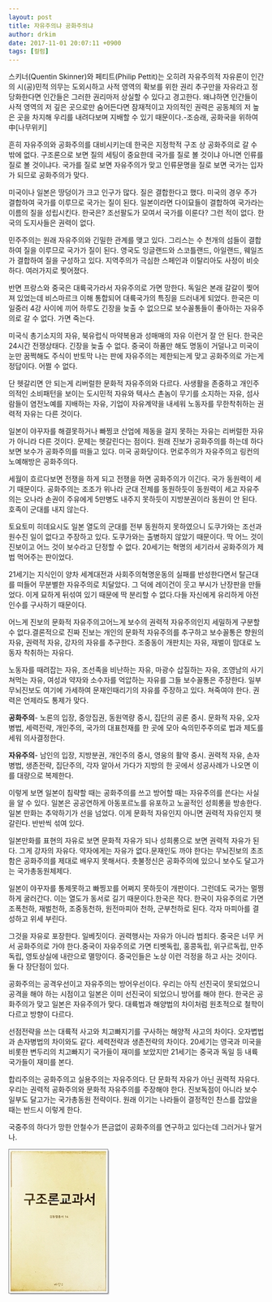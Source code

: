 ```yaml
---
layout: post
title: 자유주의냐 공화주의냐
author: drkim
date: 2017-11-01 20:07:11 +0900
tags: [컬럼]
---
```

  


스키너(Quentin Skinner)와 페티트(Philip Pettit)는 오히려 자유주의적 자유론이 인간의 시(공)민적 의무는 도외시하고 사적 영역의 확보를 위한 권리 추구만을 자유라고 정당화한다면 인간들은 그러한 권리마저 상실할 수 있다고 경고한다. 왜냐하면 인간들이 사적 영역의 저 깊은 곳으로만 숨어든다면 잠재적이고 자의적인 권력은 공동체의 저 높은 곳을 차지해 우리를 내려다보며 지배할 수 있기 때문이다.-조승래, 공화국을 위하여 中[나무위키]

  


흔히 자유주의와 공화주의를 대비시키는데 한국은 지정학적 구조 상 공화주의로 갈 수 밖에 없다. 구조론으로 보면 질의 세팅이 중요한데 국가를 질로 볼 것이냐 아니면 인류를 질로 볼 것이냐다. 국가를 질로 보면 자유주의가 맞고 인류문명을 질로 보면 국가는 입자가 되므로 공화주의가 맞다.

  


미국이나 일본은 땅덩이가 크고 인구가 많다. 질은 결합한다고 했다. 미국의 경우 주가 결합하여 국가를 이루므로 국가는 질이 된다. 일본이라면 다이묘들이 결합하여 국가라는 이름의 질을 성립시킨다. 한국은? 조선팔도가 모여서 국가를 이룬다? 그런 적이 없다. 한국의 도지사들은 권력이 없다. 

  


민주주의는 원래 자유주의와 긴밀한 관계를 맺고 있다. 그리스는 수 천개의 섬들이 결합하여 질을 이루므로 국가가 질이 된다. 영국도 잉글랜드와 스코틀랜드, 아일랜드, 웨일즈가 결합하여 질을 구성하고 있다. 지역주의가 극심한 스페인과 이탈리아도 사정이 비슷하다. 여러가지로 찢어졌다.

  


반면 프랑스와 중국은 대륙국가라서 자유주의로 가면 망한다. 독일은 본래 갈갈이 찢어져 있었는데 비스마르크 이해 통합되어 대륙국가의 특징을 드러내게 되었다. 한국은 미일중러 4강 사이에 끼어 하루도 긴장을 늦출 수 없으므로 보수꼴통들이 좋아하는 자유주의로 갈 수 없다. 가면 죽는다.

  


미국식 총기소지의 자유, 북유럽식 마약복용과 성매매의 자유 이런거 잘 안 된다. 한국은 24시간 전쟁상태다. 긴장을 늦출 수 없다. 중국이 하품만 해도 명동이 거덜나고 미국이 눈만 꿈쩍해도 주식이 반토막 나는 판에 자유주의는 제한되는게 맞고 공화주의로 가는게 정답이다. 어쩔 수 없다.

  


단 헷갈리면 안 되는게 리버럴한 문화적 자유주의와 다르다. 사생활을 존중하고 개인주의적인 소비패턴을 보이는 도시민적 자유와 텍사스 촌놈이 무기를 소지하는 자유, 섬사람들이 염전노예를 지배하는 자유, 기업이 자유계약을 내세워 노동자를 무한착취하는 권력적 자유는 다른 것이다.

  


일본이 야꾸자를 해결못하거나 빠찡코 산업에 제동을 걸지 못하는 자유는 리버럴한 자유가 아니라 다른 것이다. 문제는 헷갈린다는 점이다. 원래 진보가 공화주의를 하는데 하다보면 보수가 공화주의를 떠들고 있다. 미국 공화당이다. 먼로주의가 자유주의고 링컨의 노예해방은 공화주의다.

  


세월이 흐르다보면 전쟁을 하게 되고 전쟁을 하면 공화주의가 이긴다. 국가 동원력이 세기 때문이다. 공화주의는 조조가 위나라 군대 전체를 동원하듯이 동원력이 세고 자유주의는 오나라 손권이 주유에게 5만병도 내주지 못하듯이 지방분권이라 동원이 안 된다. 호족이 군대를 내지 않는다.

  


토요토미 히데요시도 일본 열도의 군대를 전부 동원하지 못하였으니 도쿠가와는 조선과 원수진 일이 없다고 주장하고 있다. 도쿠가와는 출병하지 않았기 때문이다. 딱 어느 것이 진보이고 어느 것이 보수라고 단정할 수 없다. 20세기는 혁명의 세기라서 공화주의가 제법 먹어주는 판이었다.

  


21세기는 지식인이 양차 세계대전과 사회주의혁명운동의 실패를 반성한다면서 탈근대를 떠들어 무분별한 자유주의로 치달았다. 그 덕에 레이건이 웃고 부시가 난장판을 만들었다. 이게 묘하게 뒤섞여 있기 때문에 딱 분리할 수 없다.다들 자신에게 유리하게 아전인수를 구사하기 때문이다.

  


어느게 진보의 문화적 자유주의고어느게 보수의 권력적 자유주의인지 세밀하게 구분할 수 없다.결론적으로 진짜 진보는 개인의 문화적 자유주의를 추구하고 보수꼴통은 향원의 자유, 권력적 자유, 강자의 자유를 추구한다. 조중동이 개판치는 자유, 재벌이 맘대로 노동자 착취하는 자유다.

  


노동자를 때려잡는 자유, 조선족을 비난하는 자유, 마광수 삽질하는 자유, 조영남의 사기쳐먹는 자유, 여성과 약자와 소수자를 억압하는 자유를 그들 보수꼴통은 주장한다. 일부 무뇌진보도 여기에 가세하여 문재인때리기의 자유를 주장하고 있다. 쳐죽여야 한다. 권력은 언제라도 통제가 맞다.

  


**공화주의**- 노론의 입장, 중앙집권, 동원역량 중시, 집단의 공론 중시. 문화적 자유, 오자병법, 세력전략, 개인주의, 국가의 대표천재를 한 곳에 모아 숙의민주주의로 법과 제도를 세워 의사결정한다.

  


**자유주의**- 남인의 입장, 지방분권, 개인주의 중시, 영웅의 활약 중시. 권력적 자유, 손자병법, 생존전략, 집단주의, 각자 알아서 가다가 지방의 한 곳에서 성공사례가 나오면 이를 대량으로 복제한다.

  


이렇게 보면 일본이 침략할 때는 공화주의를 쓰고 방어할 때는 자유주의를 쓴다는 사실을 알 수 있다. 일본은 공공연하게 아동포르노를 유포하고 노골적인 성희롱을 방송한다. 일본 만화는 추악하기가 선을 넘었다. 이게 문화적 자유인지 아니면 권력적 자유인지 헷갈린다. 반반씩 섞여 있다.

  


일본만화를 표현의 자유로 보면 문화적 자유가 되나 성희롱으로 보면 권력적 자유가 된다. 그게 강자의 자유다. 약자에게는 자유가 없다.문재인도 까야 한다는 무뇌진보의 초조함은 공화주의를 제대로 배우지 못해서다. 촛불정신은 공화주의에 있으니 보수도 달고가는 국가총동원체제다.

  


일본이 야꾸자를 통제못하고 빠찡꼬를 어쩌지 못하듯이 개판이다. 그런데도 국가는 멀쩡하게 굴러간다. 이는 열도가 동서로 길기 때문이다.한국은 작다. 한국이 자유주의로 가면 조폭천하, 재벌천하, 조중동천하, 원전마피아 천하, 군부천하로 된다. 각자 마피아를 결성하고 위세 부린다.

  


그것을 자유로 포장한다. 일베짓이다. 권력행사는 자유가 아니라 범죄다. 중국은 너무 커서 공화주의로 가야 한다.중국이 자유주의로 가면 티벳독립, 홍콩독립, 위구르독립, 만주독립, 영토상실에 내란으로 멸망이다. 중국인들은 노상 이런 걱정을 하고 사는 것이다. 둘 다 장단점이 있다.

  


공화주의는 공격우선이고 자유주의는 방어우선이다. 우리는 아직 선진국이 못되었으니 공격을 해야 하는 시점이고 일본은 이미 선진국이 되었으니 방어를 해야 한다. 한국은 공화주의가 맞고 일본은 자유주의가 맞다. 대륙법과 해양법의 차이처럼 원초적으로 철학이 다르고 방향이 다르다.

  


선점전략을 쓰는 대륙적 사고와 치고빠지기를 구사하는 해양적 사고의 차이다. 오자볍법과 손자병법의 차이와도 같다. 세력전략과 생존전략의 차이다. 20세기는 영국과 미국을 비롯한 변두리의 치고빠지기 국가들이 재미를 보았지만 21세기는 중국과 독일 등 내륙국가들이 재미를 본다.

  


합리주의는 공화주의고 실용주의는 자유주의다. 단 문화적 자유가 아닌 권력적 자유다. 우리는 권력적 공화주의와 문화적 자유주의를 주장해야 한다. 진보독점이 아니라 보수 일부도 달고가는 국가총동원 전략이다. 원래 이기는 나라들이 결정적인 찬스를 잡았을 때는 반드시 이렇게 한다.

  


국중주의 하다가 망한 안철수가 뜬금없이 공화주의를 연구하고 있다는데 그러거나 말거나.

  


![0.jpg](files/attach/images/199/160/899/0.jpg)